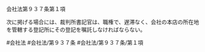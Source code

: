 会社法第９３７条第１項

次に掲げる場合には、裁判所書記官は、職権で、遅滞なく、会社の本店の所在地を管轄する登記所にその登記を嘱託しなければならない。

#会社法
#会社法/第９３７条
#会社法/第９３７条/第１項
